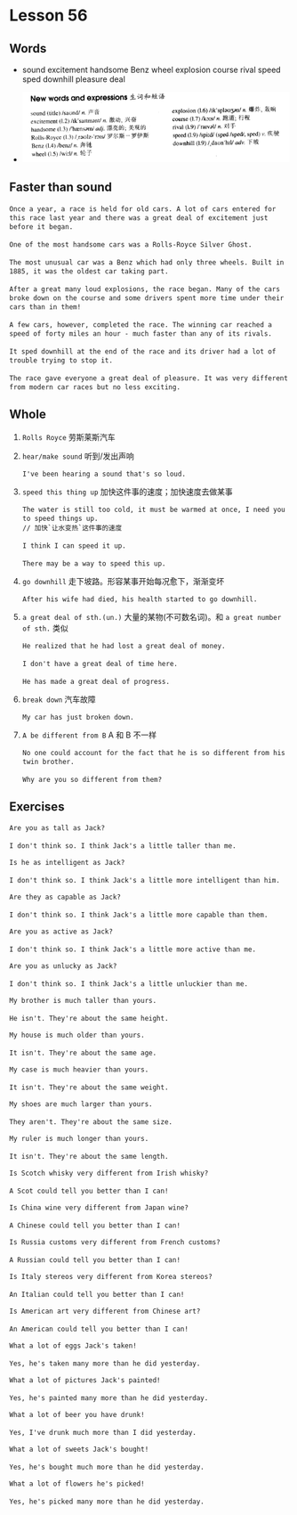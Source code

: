# Lesson 56

## Words

- sound excitement handsome Benz wheel explosion course rival speed sped downhill pleasure deal

- ![Words](../../../Images/Part2/06/words-56.png)

## Faster than sound

```
Once a year, a race is held for old cars. A lot of cars entered for this race last year and there was a great deal of excitement just before it began.

One of the most handsome cars was a Rolls-Royce Silver Ghost.

The most unusual car was a Benz which had only three wheels. Built in 1885, it was the oldest car taking part.

After a great many loud explosions, the race began. Many of the cars broke down on the course and some drivers spent more time under their cars than in them!

A few cars, however, completed the race. The winning car reached a speed of forty miles an hour - much faster than any of its rivals.

It sped downhill at the end of the race and its driver had a lot of trouble trying to stop it.

The race gave everyone a great deal of pleasure. It was very different from modern car races but no less exciting.
```

## Whole

1. `Rolls Royce` 劳斯莱斯汽车

2. `hear/make sound` 听到/发出声响

   ```
   I've been hearing a sound that's so loud.
   ```

3. `speed this thing up` 加快这件事的速度；加快速度去做某事

   ```
   The water is still too cold, it must be warmed at once, I need you to speed things up.
   // 加快`让水变热`这件事的速度

   I think I can speed it up.

   There may be a way to speed this up.
   ```

4. `go downhill` 走下坡路。形容某事开始每况愈下，渐渐变坏

   ```
   After his wife had died, his health started to go downhill.
   ```

5. `a great deal of sth.(un.)` 大量的某物(不可数名词)。和 `a great number of sth.` 类似

   ```
   He realized that he had lost a great deal of money.

   I don't have a great deal of time here.

   He has made a great deal of progress.
   ```

6. `break down` 汽车故障

   ```
   My car has just broken down.
   ```

7. `A be different from B` A 和 B 不一样

   ```
   No one could account for the fact that he is so different from his twin brother.

   Why are you so different from them?
   ```

## Exercises

```
Are you as tall as Jack?

I don't think so. I think Jack's a little taller than me.
```

```
Is he as intelligent as Jack?

I don't think so. I think Jack's a little more intelligent than him.
```

```
Are they as capable as Jack?

I don't think so. I think Jack's a little more capable than them.
```

```
Are you as active as Jack?

I don't think so. I think Jack's a little more active than me.
```

```
Are you as unlucky as Jack?

I don't think so. I think Jack's a little unluckier than me.
```

```
My brother is much taller than yours.

He isn't. They're about the same height.
```

```
My house is much older than yours.

It isn't. They're about the same age.
```

```
My case is much heavier than yours.

It isn't. They're about the same weight.
```

```
My shoes are much larger than yours.

They aren't. They're about the same size.
```

```
My ruler is much longer than yours.

It isn't. They're about the same length.
```

```
Is Scotch whisky very different from Irish whisky?

A Scot could tell you better than I can!
```

```
Is China wine very different from Japan wine?

A Chinese could tell you better than I can!
```

```
Is Russia customs very different from French customs?

A Russian could tell you better than I can!
```

```
Is Italy stereos very different from Korea stereos?

An Italian could tell you better than I can!
```

```
Is American art very different from Chinese art?

An American could tell you better than I can!
```

```
What a lot of eggs Jack's taken!

Yes, he's taken many more than he did yesterday.
```

```
What a lot of pictures Jack's painted!

Yes, he's painted many more than he did yesterday.
```

```
What a lot of beer you have drunk!

Yes, I've drunk much more than I did yesterday.
```

```
What a lot of sweets Jack's bought!

Yes, he's bought much more than he did yesterday.
```

```
What a lot of flowers he's picked!

Yes, he's picked many more than he did yesterday.
```
